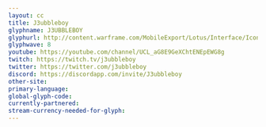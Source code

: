 ```yaml
---
layout: cc
title: J3ubbleboy
glyphname: J3UBBLEBOY
glyphurl: http://content.warframe.com/MobileExport/Lotus/Interface/Icons/Player/ContentCreators/J3ubbleboy.png
glyphwave: 8
youtube: https://youtube.com/channel/UCL_aG8E9GeXChtENEpEWG8g
twitch: https://twitch.tv/j3ubbleboy
twitter: https://twitter.com/j3ubbleboy
discord: https://discordapp.com/invite/J3ubbleboy
other-site: 
primary-language: 
global-glyph-code: 
currently-partnered: 
stream-currency-needed-for-glyph: 
---
```


